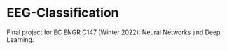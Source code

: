 # EEG-Classification
Final project for EC ENGR C147 (Winter 2022): Neural Networks and Deep Learning.
